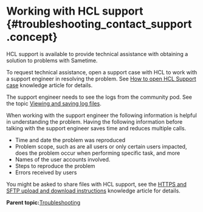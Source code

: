 # Working with HCL support {#troubleshooting_contact_support .concept}

HCL support is available to provide technical assistance with obtaining a solution to problems with Sametime.

To request technical assistance, open a support case with HCL to work with a support engineer in resolving the problem. See [How to open HCL Support case](https://support.hcltechsw.com/csm?id=kb_article&sysparm_article=KB0010164) knowledge article for details.

The support engineer needs to see the logs from the community pod. See the topic [Viewing and saving log files](troubleshooting_kubernetes_logs.md).

When working with the support engineer the following information is helpful in understanding the problem. Having the following information before talking with the support engineer saves time and reduces multiple calls.

-   Time and date the problem was reproduced
-   Problem scope, such as are all users or only certain users impacted, does the problem occur when performing specific task, and more
-   Names of the user accounts involved.
-   Steps to reproduce the problem
-   Errors received by users

You might be asked to share files with HCL support, see the [HTTPS and SFTP upload and download instructions](https://support.hcltechsw.com/csm?id=kb_article&sysparm_article=KB0010064) knowledge article for details.

**Parent topic:**[Troubleshooting](troubleshooting.md)

